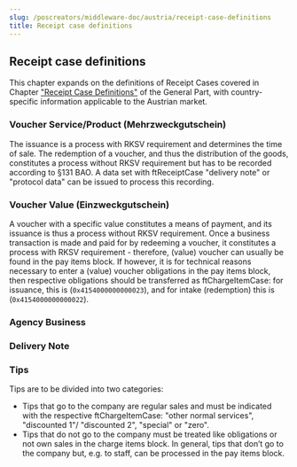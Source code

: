 ```yaml
---
slug: /poscreators/middleware-doc/austria/receipt-case-definitions
title: Receipt case definitions
---
```


## Receipt case definitions

This chapter expands on the definitions of Receipt Cases covered in Chapter ["Receipt Case Definitions"](../../general/receipt-case-definitions/receipt-case-definitions.md) of the General Part, with country-specific information applicable to the Austrian market.

### Voucher Service/Product (Mehrzweckgutschein)

The issuance is a process with RKSV requirement and determines the time of sale. The redemption of a voucher, and thus the distribution of the goods, constitutes a process without RKSV requirement but has to be recorded according to §131 BAO. A data set with ftReceiptCase "delivery note" or "protocol data" can be issued to process this recording.

### Voucher Value (Einzweckgutschein)

A voucher with a specific value constitutes a means of payment, and its issuance is thus a process without RKSV requirement. Once a business transaction is made and paid for by redeeming a voucher, it constitutes a process with RKSV requirement - therefore, (value) voucher can usually be found in the pay items block. If however, it is for technical reasons necessary to enter a (value) voucher obligations in the pay items block, then respective obligations should be transferred as ftChargeItemCase: for issuance, this is (`0x4154000000000023`), and for intake (redemption) this is (`0x4154000000000022`).

### Agency Business

### Delivery Note

### Tips

Tips are to be divided into two categories:

  - Tips that go to the company are regular sales and must be indicated with the respective ftChargeItemCase: "other normal services", "discounted 1"/ "discounted 2", "special" or "zero".
  - Tips that do not go to the company must be treated like obligations or not own sales in the charge items block. In general, tips that don’t go to the company but, e.g. to staff, can be processed in the pay items block.
